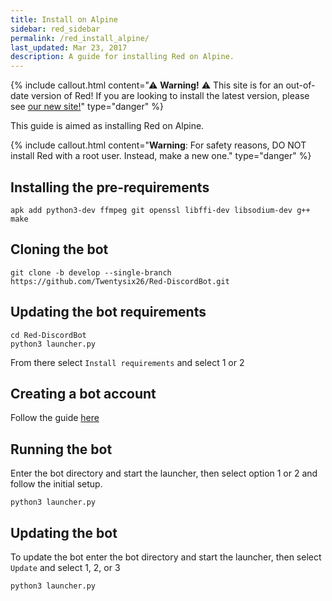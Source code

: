```yaml
---
title: Install on Alpine
sidebar: red_sidebar
permalink: /red_install_alpine/
last_updated: Mar 23, 2017
description: A guide for installing Red on Alpine.
---
```


{% include callout.html content="⚠ **Warning!** ⚠ This site is for an out-of-date version of Red! If you are looking to install the latest version, please see [our new site!](https://red-discordbot.readthedocs.io/en/v3-develop/)" type="danger" %}

This guide is aimed as installing Red on Alpine.

{% include callout.html content="**Warning**: For safety reasons, DO NOT install Red with a root user. Instead, make a new one." type="danger" %}

## Installing the pre-requirements

```
apk add python3-dev ffmpeg git openssl libffi-dev libsodium-dev g++ make
```

## Cloning the bot

```
git clone -b develop --single-branch https://github.com/Twentysix26/Red-DiscordBot.git
```

## Updating the bot requirements

```
cd Red-DiscordBot
python3 launcher.py
```
From there select ``Install requirements`` and select 1 or 2

## Creating a bot account

Follow the guide [here](/Red-Docs/red_guide_bot_accounts/#creating-a-new-bot-account)

## Running the bot

Enter the bot directory and start the launcher, then select option 1 or 2 and follow the initial setup.
```
python3 launcher.py
```

## Updating the bot

To update the bot enter the bot directory and start the launcher,  then select ``Update`` and select 1, 2, or 3
```
python3 launcher.py
```